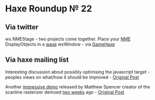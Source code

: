 [_template]: ../templates/roundup.html
# Haxe Roundup № 22

## Via twitter
wx.NMEStage - two projects come together. Place your [NME][link 1] DisplayObjects in a [waxe][link 2] wxWindow - via [GameHaxe][link 3]

## Via haxe mailing list
Interesting discussion about possibly optimising the javascript target - peoples views on what/how it should be improved - [Original Post][link 4]

Another [impressive demo][link 5] released by Matthew Spencer creator of the scanline rasterizer demoed [two weeks][link 6] ago - [Original Post][link 7]

[link 1]: http://code.google.com/p/nekonme/ "NME source code - Google Code"
[link 2]: http://code.google.com/p/waxe/ "waxe source code - Google Code"
[link 3]: http://www.twitter.com/GameHaxe "@GameHaxe"
[link 4]: http://haxe.1354130.n2.nabble.com/javascript-output-optimization-td5780561.html "JavaScript Optimization - haXe Mailing List"
[link 5]: http://mspencer.webs.com/VShaderDemo.swf "Matthew Spencer Demo"
[link 6]: http://blog.skialbainn.com/post/1619628676/haxe-roundup-20 "haXe Roundup 20"
[link 7]: http://haxe.1354130.n2.nabble.com/Scanline-3D-rasterizer-td5747427.html "Scanline 3D Rasterizer - haXe Mailing List"

